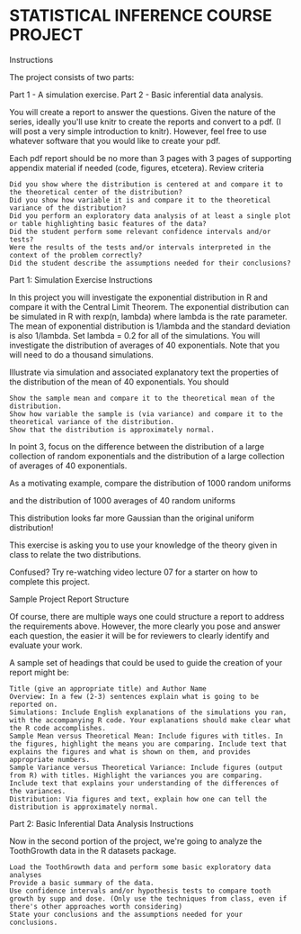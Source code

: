 # STATISTICAL INFERENCE COURSE PROJECT

Instructions

The project consists of two parts:

   Part 1 - A simulation exercise.
   Part 2 - Basic inferential data analysis.

You will create a report to answer the questions. Given the nature of the series, ideally you'll use knitr to create the reports and convert to a pdf. (I will post a very simple introduction to knitr). However, feel free to use whatever software that you would like to create your pdf.

Each pdf report should be no more than 3 pages with 3 pages of supporting appendix material if needed (code, figures, etcetera).
Review criteria

    Did you show where the distribution is centered at and compare it to the theoretical center of the distribution?
    Did you show how variable it is and compare it to the theoretical variance of the distribution?
    Did you perform an exploratory data analysis of at least a single plot or table highlighting basic features of the data?
    Did the student perform some relevant confidence intervals and/or tests?
    Were the results of the tests and/or intervals interpreted in the context of the problem correctly?
    Did the student describe the assumptions needed for their conclusions? 

Part 1: Simulation Exercise Instructions

In this project you will investigate the exponential distribution in R and compare it with the Central Limit Theorem. The exponential distribution can be simulated in R with rexp(n, lambda) where lambda is the rate parameter. The mean of exponential distribution is 1/lambda and the standard deviation is also 1/lambda. Set lambda = 0.2 for all of the simulations. You will investigate the distribution of averages of 40 exponentials. Note that you will need to do a thousand simulations.

Illustrate via simulation and associated explanatory text the properties of the distribution of the mean of 40 exponentials. You should

    Show the sample mean and compare it to the theoretical mean of the distribution.
    Show how variable the sample is (via variance) and compare it to the theoretical variance of the distribution.
    Show that the distribution is approximately normal.

In point 3, focus on the difference between the distribution of a large collection of random exponentials and the distribution of a large collection of averages of 40 exponentials.

As a motivating example, compare the distribution of 1000 random uniforms

and the distribution of 1000 averages of 40 random uniforms

This distribution looks far more Gaussian than the original uniform distribution!

This exercise is asking you to use your knowledge of the theory given in class to relate the two distributions.

Confused? Try re-watching video lecture 07 for a starter on how to complete this project.

Sample Project Report Structure

Of course, there are multiple ways one could structure a report to address the requirements above. However, the more clearly you pose and answer each question, the easier it will be for reviewers to clearly identify and evaluate your work.

A sample set of headings that could be used to guide the creation of your report might be:

    Title (give an appropriate title) and Author Name
    Overview: In a few (2-3) sentences explain what is going to be reported on.
    Simulations: Include English explanations of the simulations you ran, with the accompanying R code. Your explanations should make clear what the R code accomplishes.
    Sample Mean versus Theoretical Mean: Include figures with titles. In the figures, highlight the means you are comparing. Include text that explains the figures and what is shown on them, and provides appropriate numbers.
    Sample Variance versus Theoretical Variance: Include figures (output from R) with titles. Highlight the variances you are comparing. Include text that explains your understanding of the differences of the variances.
    Distribution: Via figures and text, explain how one can tell the distribution is approximately normal.

Part 2: Basic Inferential Data Analysis Instructions

Now in the second portion of the project, we're going to analyze the ToothGrowth data in the R datasets package.

    Load the ToothGrowth data and perform some basic exploratory data analyses
    Provide a basic summary of the data.
    Use confidence intervals and/or hypothesis tests to compare tooth growth by supp and dose. (Only use the techniques from class, even if there's other approaches worth considering)
    State your conclusions and the assumptions needed for your conclusions.
